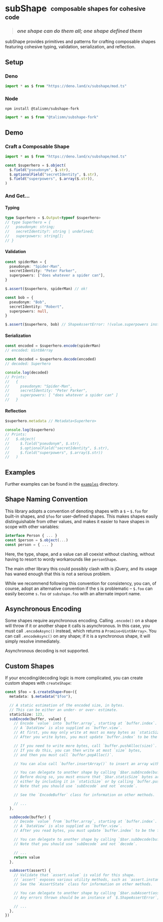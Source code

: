 # subShape &nbsp;<sub><sup>composable shapes for cohesive code</sup></sub>

> ### _one shape can do them all; one shape defined them_

subShape provides primitives and patterns for crafting composable shapes
featuring cohesive typing, validation, serialization, and reflection.

## Setup

### Deno

```ts
import * as $ from "https://deno.land/x/subshape/mod.ts"
```

### Node

```
npm install @talismn/subshape-fork
```

```ts
import * as $ from "@talismn/subshape-fork"
```

## Demo

### Craft a Composable Shape

```ts
import * as $ from "https://deno.land/x/subshape/mod.ts"

const $superhero = $.object(
  $.field("pseudonym", $.str),
  $.optionalField("secretIdentity", $.str),
  $.field("superpowers", $.array($.str)),
)
```

### And Get...

#### Typing

```ts
type Superhero = $.Output<typeof $superhero>
// type Superhero = {
//   pseudonym: string;
//   secretIdentity?: string | undefined;
//   superpowers: string[];
// }
```

#### Validation

```ts
const spiderMan = {
  pseudonym: "Spider-Man",
  secretIdentity: "Peter Parker",
  superpowers: ["does whatever a spider can"],
}

$.assert($superhero, spiderMan) // ok!

const bob = {
  pseudonym: "Bob",
  secretIdentity: "Robert",
  superpowers: null,
}

$.assert($superhero, bob) // ShapeAssertError: !(value.superpowers instanceof Array)
```

#### Serialization

```ts
const encoded = $superhero.encode(spiderMan)
// encoded: Uint8Array

const decoded = $superhero.decode(encoded)
// decoded: Superhero

console.log(decoded)
// Prints:
//   {
//     pseudonym: "Spider-Man",
//     secretIdentity: "Peter Parker",
//     superpowers: [ "does whatever a spider can" ]
//   }
```

#### Reflection

```ts
$superhero.metadata // Metadata<Superhero>

console.log($superhero)
// Prints:
//   $.object(
//     $.field("pseudonym", $.str),
//     $.optionalField("secretIdentity", $.str),
//     $.field("superpowers", $.array($.str))
//   )
```

## Examples

Further examples can be found in the
[`examples`](https://github.com/paritytech/scale-ts/tree/main/examples)
directory.

## Shape Naming Convention

This library adopts a convention of denoting shapes with a `$` – `$.foo` for
built-in shapes, and `$foo` for user-defined shapes. This makes shapes easily
distinguishable from other values, and makes it easier to have shapes in scope
with other variables:

```ts
interface Person { ... }
const $person = $.object(...)
const person = { ... }
```

Here, the type, shape, and a value can all coexist without clashing, without
having to resort to wordy workarounds like `personShape`.

The main other library this could possibly clash with is jQuery, and its usage
has waned enough that this is not a serious problem.

While we recommend following this convention for consistency, you can, of
course, adopt an alternative convention if the `$` is problematic – `$.foo` can
easily become `s.foo` or `subshape.foo` with an alternate import name.

## Asynchronous Encoding

Some shapes require asynchronous encoding. Calling `.encode()` on a shape will
throw if it or another shape it calls is asynchronous. In this case, you must
call `.encodeAsync()` instead, which returns a `Promise<Uint8Array>`. You can
call `.encodeAsync()` on any shape; if it is a synchronous shape, it will simply
resolve immediately.

Asynchronous decoding is not supported.

## Custom Shapes

If your encoding/decoding logic is more complicated, you can create custom
shapes with `createShape`:

```ts
const $foo = $.createShape<Foo>({
  metadata: $.metadata("$foo"),

  // A static estimation of the encoded size, in bytes.
  // This can be either an under- or over- estimate.
  staticSize: 123,
  subEncode(buffer, value) {
    // Encode `value` into `buffer.array`, starting at `buffer.index`.
    // A `DataView` is also supplied as `buffer.view`.
    // At first, you may only write at most as many bytes as `staticSize`.
    // After you write bytes, you must update `buffer.index` to be the first unwritten byte.

    // If you need to write more bytes, call `buffer.pushAlloc(size)`.
    // If you do this, you can then write at most `size` bytes,
    // and then you must call `buffer.popAlloc()`.

    // You can also call `buffer.insertArray()` to insert an array without consuming any bytes.

    // You can delegate to another shape by calling `$bar.subEncode(buffer, bar)`.
    // Before doing so, you must ensure that `$bar.staticSize` bytes are free,
    // either by including it in `staticSize` or by calling `buffer.pushAlloc()`.
    // Note that you should use `subEncode` and not `encode`.

    // See the `EncodeBuffer` class for information on other methods.

    // ...
  },

  subDecode(buffer) {
    // Decode `value` from `buffer.array`, starting at `buffer.index`.
    // A `DataView` is also supplied as `buffer.view`.
    // After you read bytes, you must update `buffer.index` to be the first unread byte.

    // You can delegate to another shape by calling `$bar.subDecode(buffer)`.
    // Note that you should use `subDecode` and not `decode`.

    // ...
    return value
  },

  subAssert(assert) {
    // Validate that `assert.value` is valid for this shape.
    // `assert` exposes various utility methods, such as `assert.instanceof`.
    // See the `AssertState` class for information on other methods.

    // You can delegate to another shape by calling `$bar.subAssert(assert)` or `$bar.subAssert(assert.access("key"))`.
    // Any errors thrown should be an instance of `$.ShapeAssertError`, and should use `assert.path`.

    // ...
  },
})
```
